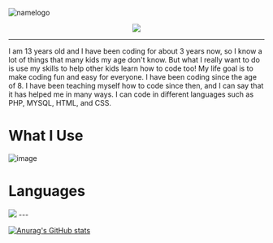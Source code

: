 ![namelogo](https://media.discordapp.net/attachments/1043921535154524270/1054814667379322960/ak.png?width=1025&height=224)
<p align="center">
  <img src="https://media.discordapp.net/attachments/1043921535154524270/1054814667026997288/output-onlinegiftools_2.gif"
       </p>
  
  ---
  
I am 13 years old and I have been coding for about 3 years now, so I know a lot of things that many kids my age don't know. But what I really want to do is use my skills to help other kids learn how to code too!
My life goal is to make coding fun and easy for everyone.
I have been coding since the age of 8. I have been teaching myself how to code since then, and I can say that it has helped me in many ways.
I can code in different languages such as PHP, MYSQL, HTML, and CSS.

  # What I Use 

  ![image](https://user-images.githubusercontent.com/85898231/208759749-12cbff09-f7ca-4cfb-be38-a762f4392388.png)
  # Languages 

  <img src="https://secureservercdn.net/160.153.137.184/fad.0cb.myftpupload.com/wp-content/uploads/2017/01/Web-Development-Featured-Image.png?time=1656696125" >
  ---
  
  [![Anurag's GitHub stats](https://github-readme-stats.vercel.app/api?username=aking319)](https://github.com/anuraghazra/github-readme-stats)
